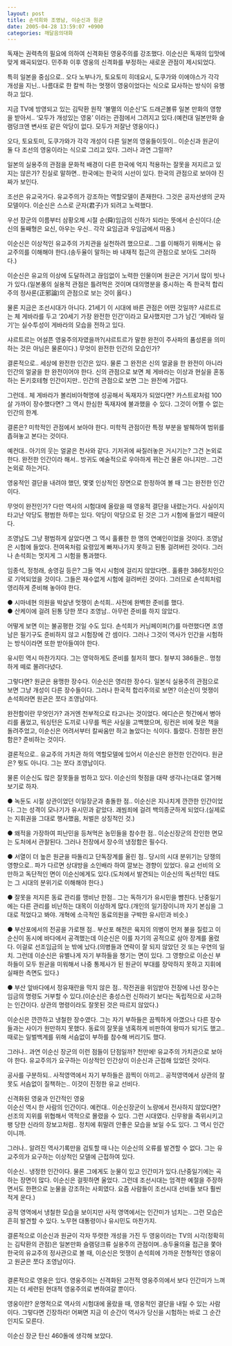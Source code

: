 ```yaml
---
layout: post
title: 손석희와 조영남, 이순신과 원균
date: 2005-04-28 13:59:07 +0900
categories: 깨달음의대화
---
```

독재는 권력측의 필요에 의하여 신격화된 영웅주의를 강조했다. 이순신은 독재의 입맛에 맞게 왜곡되었다. 민주화 이후 영웅의 신격화를 부정하는 새로운 관점이 제시되었다.  
  
특히 일본을 중심으로.. 오다 노부나가, 토요토미 히데요시, 도쿠가와 이에야스가 각각 개성을 지닌.. 나름대로 한 칼씩 하는 멋쟁이 영웅이었다는 식으로 묘사하는 방식이 유행하고 있다.  
  
지금 TV에 방영되고 있는 김탁환 원작 ‘불멸의 이순신’도 드래곤볼류 일본 만화의 영향을 받아서.. ‘모두가 개성있는 영웅’ 이라는 관점에서 그려지고 있다.(예컨대 일본만화 슬램덩크엔 변사또 같은 악당이 없다. 모두가 저잘난 영웅이다.)  
  
오다, 토요토미, 도쿠가와가 각각 개성이 다른 일본의 영웅들이듯이.. 이순신과 원균이 둘 다 조선의 영웅이라는 식으로 그리고 있다. 그러나 과연 그럴까?  
  
일본의 실용주의 관점을 문화적 배경이 다른 한국에 억지 적용하는 잘못을 저지르고 있지는 않은가? 진실로 말하면.. 한국에는 한국의 시선이 있다. 한국의 관점으로 보아야 진짜가 보인다.  
  
조선은 유교국가다. 유교주의가 강조하는 역할모델이 존재한다. 그것은 공자선생의 군자모델이다. 이순신은 스스로 군자(君子)가 되려고 노력했다.  
  
우선 장군의 이름부터 삼황오제 시절 순(舜)임금의 신하가 되라는 뜻에서 순신이다.(순신의 둘째형은 요신, 아우는 우신.. 각각 요임금과 우임금에서 따옴.)  
  
이순신은 이상적인 유교주의 가치관을 실천하려 했으므로.. 그를 이해하기 위해서는 유교주의를 이해해야 한다.(송두율이 말하는 바 내재적 접근의 관점으로 보아도 그러하다.)  
  
이순신은 유교의 이상에 도달하려고 끊임없이 노력한 인물이며 원균은 거기서 많이 빗나가 있다.(일본풍의 실용적 관점은 틀려먹은 것이며 대의명분을 중시하는 즉 한국적 합리주의 정사론(正邪論)의 관점으로 보는 것이 옳다.)  
  
물론 지금은 조선시대가 아니다. 21세기 이 시대에 바른 관점은 어떤 것일까? 샤르트르는 체 게바라를 두고 ‘20세기 가장 완전한 인간’이라고 묘사했지만 그가 남긴 ‘게바라 일기’는 실수투성이 게바라의 모습을 전하고 있다.  
  
샤르트르는 어설픈 영웅주의자였을까?(샤르트르가 말한 완전이 주사파의 품성론을 의미하는 것은 아님은 물론이다.) 무엇이 완전한 인간의 모습인가?  
  
결론적으로.. 세상에 완전한 인간은 있다. 물론 그 완전은 신의 얼굴을 한 완전이 아니라 인간의 얼굴을 한 완전이어야 한다. 신의 관점으로 보면 체 게바라는 이상과 현실을 혼동하는 돈키호테형 인간이지만.. 인간의 관점으로 보면 그는 완전에 가깝다.  
  
그런데.. 체 게바라가 볼리비아혁명에 성공해서 독재자가 되었다면? 카스트로처럼 100살 가까이 장수했다면? 그 역시 한심한 독재자에 불과했을 수 있다. 그것이 어쩔 수 없는 인간의 한계.  
  
결론은? 미학적인 관점에서 보아야 한다. 미학적 관점이란 특정 부분을 발췌하여 범위를 좁혀놓고 본다는 것이다.  
  
예컨대.. 아기의 웃는 얼굴은 천사와 같다. 기저귀에 싸질러놓은 거시기는? 그건 논외로 한다. 완전한 인간이라 해서.. 방귀도 예술적으로 우아하게 뀌는건 물론 아니지만.. 그건 논외로 하는거다.  
  
영웅적인 결단을 내려야 했던, 몇몇 인상적인 장면으로 한정하여 볼 때 그는 완전한 인간이다.  
  
무엇이 완전인가? 다만 역사의 시험대에 올랐을 때 영웅적 결단을 내렸는가다. 사실이지 타고난 악당도 평범한 하루는 있다. 악당이 악당으로 된 것은 그가 시험에 들었기 때문이다.  
  
조영남도 그냥 평범하게 살았다면 그 역시 훌륭한 한 명의 연예인이었을 것이다. 조영남은 시험에 들었다. 전여옥처럼 요령있게 빠져나가지 못하고 된통 걸려버린 것이다. 그러나 손석희는 멋지게 그 시험을 통과했다.  
  
임종석, 정청래, 송영길 등은? 그들 역시 시험에 걸리지 않았다면.. 훌륭한 386정치인으로 기억되었을 것이다. 그들은 재수없게 시험에 걸려버린 것이다. 그러므로 손석희처럼 영리하게 준비해 놓아야 한다.  
  
● 시마네현 의원을 박살낸 멋쟁이 손석희.. 사전에 완벽한 준비를 했다.  
● 산케이에 걸려 된통 당한 쪼다 조영남.. 아무런 준비를 하지 않았다.  
  
어떻게 보면 이는 불공평한 것일 수도 있다. 손석희가 커닝페이퍼(?)를 마련했다면 조영남은 필기구도 준비하지 않고 시험장에 간 셈이다. 그러나 그것이 역사가 인간을 시험하는 방식이라면 또한 받아들여야 한다.  
  
유시민 역시 마찬가지다. 그는 영악하게도 준비를 철저히 했다. 철부지 386들은.. 멍청하게 떼로 몰려다녔다.  
  
그렇다면? 원균은 용맹한 장수다. 이순신은 영리한 장수다. 일본식 실용주의 관점으로 보면 그냥 개성이 다른 장수들이다. 그러나 한국적 합리주의로 보면? 이순신이 멋쟁이 손석희라면 원균은 쪼다 조영남이다.  
  
완전함이란 무엇인가? 과거엔 천부적으로 타고나는 것이었다. 에디슨은 헛간에서 병아리를 품었고, 워싱턴은 도끼로 나무를 찍은 사실을 고백했으며, 링컨은 비에 젖은 책을 돌려주었고, 이순신은 어려서부터 칼싸움만 하고 놀았다는 식이다. 틀렸다. 진정한 완전함은? 준비하는 것이다.  
  
결론적으로.. 유교주의 가치관 하의 역할모델에 있어서 이순신은 완전한 인간이다. 원균은? 뭣도 아니다. 그는 쪼다 조영남이다.  
  
물론 이순신도 많은 잘못들을 범하고 있다. 이순신의 헛점을 대략 생각나는대로 열거해보기로 하자.  
  
  
● 녹둔도 시절 상관이었던 이일장군과 충돌한 점.. 이순신은 지나치게 깐깐한 인간이었다. 그는 성격이 모나기가 유시민과 같았다. 괘씸죄에 걸려 백의종군하게 되었다.(실제로는 지휘권을 그대로 행사했음, 처벌은 상징적인 것.)  
  
● 왜적을 가장하여 피난민을 등쳐먹은 농민들을 참수한 점.. 이순신장군의 잔인한 면모는 도처에서 관찰된다. 그러나 전장에서 장수의 냉정함은 필수다.  
  
● 서열이 더 높은 원균을 따돌리고 단독장계를 올린 점.. 당시의 시대 분위기는 당쟁의 영향으로.. 파가 다르면 상대방을 소인배라 하여 깔보는 경향이 있었다. 유교 선비의 오만하고 독단적인 면이 이순신에게도 있다.(도처에서 발견되는 이순신의 독선적인 태도는 그 시대의 분위기로 이해해야 한다.)  
  
● 잘못을 저지른 동료 관리를 맹비난 한점.. 그는 독하기가 유시민을 뺨친다. 난중일기에는 다른 관리를 비난하는 대목이 이상하게 많다.(개인의 일기장이니까 자기 본심을 그대로 적었다고 봐야. 개혁에 소극적인 동료의원을 구박한 유시민과 비슷.)  
  
● 부산포에서의 전공을 가로챈 점.. 부산포 해전은 육지의 의병이 먼저 불을 질렀고 이순신이 동시에 바다에서 공격했는데 이순신은 이를 자기의 공적으로 삼아 장계를 올렸다. 이걸로 선조임금의 눈 밖에 났다.(의병들과 연락이 잘 되지 않았던 것 또는 우연의 일치. 그런데 이순신은 유별나게 자기 부하들을 챙기는 면이 있다. 그 영향으로 이순신 부하들이 모두 원균을 미워해서 나중 통제사가 된 원균이 부대를 장악하지 못하고 지휘에 실패한 측면도 있다.)  
  
● 부산 앞바다에서 정유재란을 막지 않은 점.. 작전권을 위임받아 전장에 나선 장수는 임금의 명령도 거부할 수 있다.(이순신은 충성스런 신하라기 보다는 독립적으로 사고하는 인간이다. 상관의 명령이라도 잘못된 것은 따르지 않았다.)  
  
  
이순신은 깐깐하고 냉철한 장수였다. 그는 자기 부하들은 끔찍하게 아꼈으나 다른 장수들과는 사이가 원만하지 못했다. 동료의 잘못을 냉혹하게 비판하여 왕따가 되기도 했고.. 때로는 일벌백계를 위해 서슴없이 부하를 참수해 버리기도 했다.  
  
그러나.. 과연 이순신 장군의 이런 점들이 단점일까? 천만에! 유교주의 가치관으로 보아야 한다. 유교주의가 요구하는 이상적인 인간상이 이순신과 근접해 있었던 것이다.  
  
공사를 구분하되.. 사적영역에서 자기 부하들은 끔찍이 아끼고.. 공적영역에서 상관의 잘못도 서슴없이 질책하는.. 이것이 진정한 유교 선비다.  
  
신격화된 영웅과 인간적인 영웅  
이순신 역시 한 사람의 인간이다. 예컨대.. 이순신장군이 노량에서 전사하지 않았다면? 선조의 지위를 위협해서 역적으로 몰렸을 수 있다. 그런 시대였다. 신무왕을 즉위시키고 팽 당한 신라의 장보고처럼.. 정치에 휘말려 안좋은 모습을 보일 수도 있다. 그 역시 인간이니까.  
  
그러나.. 알려진 역사기록만을 검토할 때 나는 이순신의 오류를 발견할 수 없다. 그는 유교주의가 요구하는 이상적인 모델에 근접하여 있다.  
  
이순신.. 냉정한 인간이다. 물론 그에게도 눈물이 있고 인간미가 있다.(난중일기에는 곡하는 장면이 많다. 이순신은 걸핏하면 울었다. 그런데 조선시대는 엄격한 예절을 주장하면서도 한편으로 눈물을 강조하는 사회였다. 요즘 사람들이 조선시대 선비들 보다 훨씬 적게 운다.)  
  
공적 영역에서 냉철한 모습을 보이지만 사적 영역에서는 인간미가 넘치는.. 그런 모습은 흔히 발견할 수 있다. 노무현 대통령이나 유시민도 마찬가지.  
  
결론적으로 이순신과 원균이 각자 뚜렷한 개성을 가진 두 영웅이라는 TV의 시각(정확히는 김탁환의 관점)은 일본만화 슬램덩크류 실용주의 관점이며..송두율의율 접근을 쫓아 한국의 유교주의 정사관으로 볼 때, 이순신은 멋쟁이 손석희에 가까운 전형적인 영웅이고 원균은 쪼다 조영남이다.  
  
###  
  
결론적으로 영웅은 있다. 영웅주의는 신격화된 고전적 영웅주의에서 보다 인간미가 느껴지는 더 세련된 현대적 영웅주의로 변하여갈 뿐이다.  
  
영웅이란? 운명적으로 역사의 시험대에 올랐을 때, 영웅적인 결단을 내릴 수 있는 사람이다. 그렇다면 긴장하라! 어쩌면 지금 이 순간이 역사가 당신을 시험하는 바로 그 순간인지도 모른다.  
  
이순신 장군 탄신 460돌에 생각해 보았다.